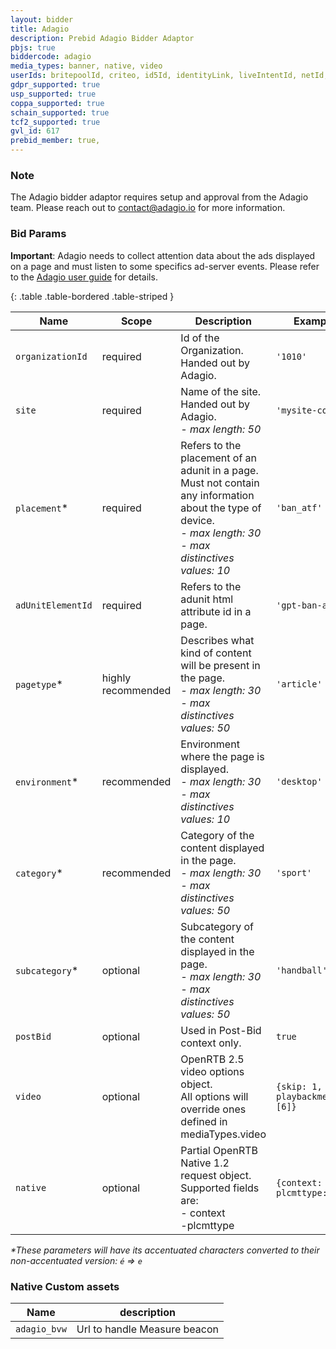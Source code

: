 ```yaml
---
layout: bidder
title: Adagio
description: Prebid Adagio Bidder Adaptor
pbjs: true
biddercode: adagio
media_types: banner, native, video
userIds: britepoolId, criteo, id5Id, identityLink, liveIntentId, netId, parrableId, pubCommonId, pubProvidedId, sharedId, unifiedId
gdpr_supported: true
usp_supported: true
coppa_supported: true
schain_supported: true
tcf2_supported: true
gvl_id: 617
prebid_member: true,
---
```


### Note

The Adagio bidder adaptor requires setup and approval from the Adagio team. Please reach out to [contact@adagio.io](mailto:contact@adagio.io) for more information.

### Bid Params

**Important**: Adagio needs to collect attention data about the ads displayed on a page and must listen to some specifics ad-server events. Please refer to the [Adagio user guide](https://adagio-team.atlassian.net/wiki/spaces/AH/pages/67272705/EN+Adagio+Prebid.js+installation+guide+for+publishers) for details.

{: .table .table-bordered .table-striped }

| Name               | Scope              | Description                                                                                                          | Example         | Type      |
|--------------------|--------------------|----------------------------------------------------------------------------------------------------------------------|-----------------|-----------|
| `organizationId`   | required           | Id of the Organization. Handed out by Adagio.                                                                        | `'1010'`        | `string`  |
| `site`             | required           | Name of the site. Handed out by Adagio.<br><i>- max length: 50</i>                                                   | `'mysite-com'`  | `string`  |
| `placement`*       | required           | Refers to the placement of an adunit in a page.<br>Must not contain any information about the type of device.<br><i>- max length: 30</i><br><i>- max distinctives values: 10</i> | `'ban_atf'`     | `string`  |
| `adUnitElementId`  | required           | Refers to the adunit html attribute id in a page.                                                                    | `'gpt-ban-atf'` | `string`  |
| `pagetype`*        | highly recommended | Describes what kind of content will be present in the page.<br><i>- max length: 30</i><br><i>- max distinctives values: 50</i> | `'article'`     | `string`  |
| `environment`*     | recommended        | Environment where the page is displayed.<br><i>- max length: 30</i><br><i>- max distinctives values: 10</i>          | `'desktop'`     | `string`  |
| `category`*        | recommended        | Category of the content displayed in the page.<br><i>- max length: 30</i><br><i>- max distinctives values: 50</i>    | `'sport'`       | `string`  |
| `subcategory`*     | optional           | Subcategory of the content displayed in the page.<br><i>- max length: 30</i><br><i>- max distinctives values: 50</i> | `'handball'`    | `string`  |
| `postBid`          | optional           | Used in Post-Bid context only.                                                                                       | `true`          | `boolean` |
| `video`            | optional           | OpenRTB 2.5 video options object.<br> All options will override ones defined in mediaTypes.video                     | `{skip: 1, playbackmethod: [6]}` | `object` |
| `native`           | optional           | Partial OpenRTB Native 1.2 request object. Supported fields are:<br>- context<br>-plcmttype                      | `{context: 1, plcmttype: 2}` | `object` |


<i>*These parameters will have its accentuated characters converted to their non-accentuated version:&nbsp;`é`&nbsp;=>&nbsp;`e`</i>

### Native Custom assets

| Name         | description                         |
|--------------|-------------------------------------|
| `adagio_bvw` | Url to handle Measure beacon        |
